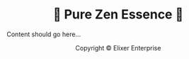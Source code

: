 <h1 align="center">🌿 Pure Zen Essence 🌿</h1>

Content should go here...

<p align="center">Copyright &copy; Elixer Enterprise</p>
